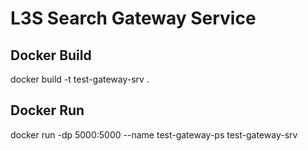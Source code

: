 # L3S Search Gateway Service

## Docker Build 
docker build -t test-gateway-srv .

## Docker Run
docker run -dp 5000:5000 --name test-gateway-ps test-gateway-srv